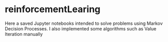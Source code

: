 # reinforcementLearing
Here a saved Jupyter notebooks intended to solve problems using Markov Decision Processes. I also implemented some algorithms such as Value Iteration manually
